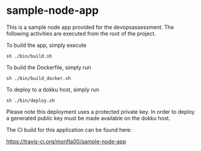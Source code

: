 # sample-node-app

This is a sample node app provided for the devopsassessment.
The following activities are executed from the root of the project.

To build the app, simply execute 
```
sh ./bin/build.sh
```

To build the Dockerfile, simply run 
```
sh ./bin/build_docker.sh
```

To deploy to a dokku host, simply run 
```
sh ./bin/deploy.sh
```
Please note this deployment uses a protected private key. 
In order to deploy a generated public key must be made available on the dokku host.



The CI build for this application can be found here:

https://travis-ci.org/monfla00/sample-node-app



